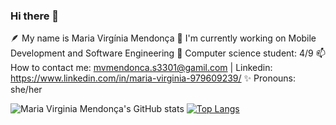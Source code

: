 ### Hi there 👋

🪶 My name is Maria Virgínia Mendonça
🌱 I'm currently working on Mobile Development and Software Engineering 
📖 Computer science student: 4/9
📫 How to contact me: mvmendonca.s3301@gamil.com | Linkedin: https://www.linkedin.com/in/maria-virginia-979609239/
✨ Pronouns: she/her

![Maria Virginia Mendonça's GitHub stats](https://github-readme-stats.vercel.app/api?username=mvmendoncas&show_icons=true&theme=radical)
[![Top Langs](https://github-readme-stats.vercel.app/api/top-langs/?username=mvmendoncas)](https://github.com/anuraghazra/github-readme-stats)

